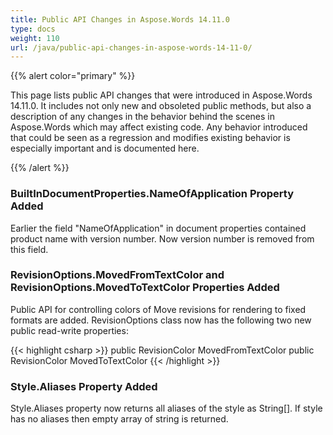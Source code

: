 ```yaml
---
title: Public API Changes in Aspose.Words 14.11.0
type: docs
weight: 110
url: /java/public-api-changes-in-aspose-words-14-11-0/
---
```


{{% alert color="primary" %}} 

This page lists public API changes that were introduced in Aspose.Words 14.11.0. It includes not only new and obsoleted public methods, but also a description of any changes in the behavior behind the scenes in Aspose.Words which may affect existing code. Any behavior introduced that could be seen as a regression and modifies existing behavior is especially important and is documented here.

{{% /alert %}} 

### **BuiltInDocumentProperties.NameOfApplication Property Added**

Earlier the field "NameOfApplication" in document properties contained product name with version number. Now version number is removed from this field.

### **RevisionOptions.MovedFromTextColor and RevisionOptions.MovedToTextColor Properties Added**

Public API for controlling colors of Move revisions for rendering to fixed formats are added. RevisionOptions class now has the following two new public read-write properties:

{{< highlight csharp >}}
public RevisionColor MovedFromTextColor
public RevisionColor MovedToTextColor
{{< /highlight >}}

### **Style.Aliases Property Added**

Style.Aliases property now returns all aliases of the style as String[]. If style has no aliases then empty array of string is returned.
